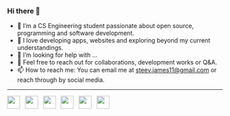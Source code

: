 
### Hi there  👋

- 🌟 I’m a CS Engineering student passionate about open source, programming and software development.
- 🌱 I love developing apps, websites and exploring beyond my current understandings.
- 🤔 I’m looking for help with ...
- 💬 Feel free to reach out for collaborations, development works or Q&A.
- 📫 How to reach me: You can email me at steev.james11@gmail.com or reach through by social media.
-------------------
<a href="https://www.linkedin.com/in/steevjames/"><img src="https://image.flaticon.com/icons/svg/174/174857.svg" height="30"/></a> &nbsp; 
<a href="https://play.google.com/store/apps/dev?id=7649130837259097103"><img src="https://image.flaticon.com/icons/svg/1532/1532534.svg" height="30"/></a> &nbsp; 
<a href="https://www.facebook.com/steev.james"><img src="https://image.flaticon.com/icons/svg/174/174848.svg" height="30"/></a> &nbsp; 
<a href="https://www.instagram.com/steev_james/"><img src="https://image.flaticon.com/icons/svg/174/174855.svg" height="30"/></a> &nbsp; 
<a href="https://twitter.com/_St33v"><img src="https://image.flaticon.com/icons/svg/174/174876.svg" height="30"/></a> &nbsp; 
<a href="https://steevjames.github.io/"><img src="https://steevjames.github.io/img/l.png" height="30"/></a> &nbsp; 
